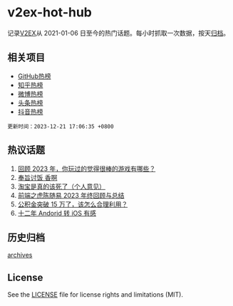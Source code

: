 # v2ex-hot-hub

 记录[V2EX](https://www.v2ex.com/)从 2021-01-06 日至今的热门话题。每小时抓取一次数据，按天[归档](archives)。
 
 ## 相关项目

- [GitHub热榜](https://github.com/snaildev/github-hot-hub)
- [知乎热榜](https://github.com/snaildev/zhihu-hot-hub)
- [微博热榜](https://github.com/snaildev/weibo-hot-hub)
- [头条热榜](https://github.com/snaildev/toutiao-hot-hub)
- [抖音热榜](https://github.com/snaildev/douyin-hot-hub)


 `更新时间：2023-12-21 17:06:35 +0800`

## 热议话题

1. [回顾 2023 年，你玩过的觉得很棒的游戏有哪些？](https://www.v2ex.com/t/1002140)
1. [奉旨讨饭 香啊](https://www.v2ex.com/t/1002169)
1. [淘宝是真的该死了（个人意见）](https://www.v2ex.com/t/1002138)
1. [前端之虎陈随易 2023 年终回顾与总结](https://www.v2ex.com/t/1002274)
1. [公积金突破 15 万了，该怎么合理利用？](https://www.v2ex.com/t/1002139)
1. [十二年 Andorid 转 iOS 有感](https://www.v2ex.com/t/1002077)

## 历史归档

[archives](archives)

## License

See the [LICENSE](LICENSE) file for license rights and limitations (MIT).
